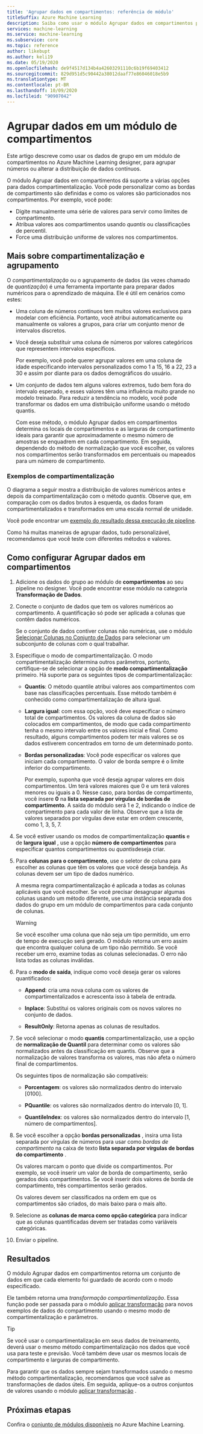 ```yaml
---
title: 'Agrupar dados em compartimentos: referência de módulo'
titleSuffix: Azure Machine Learning
description: Saiba como usar o módulo Agrupar dados em compartimentos para agrupar números ou alterar a distribuição de dados contínuos.
services: machine-learning
ms.service: machine-learning
ms.subservice: core
ms.topic: reference
author: likebupt
ms.author: keli19
ms.date: 05/19/2020
ms.openlocfilehash: de9f4517d134b4a42603291110c6b19f69403412
ms.sourcegitcommit: 829d951d5c90442a38012daaf77e86046018e5b9
ms.translationtype: MT
ms.contentlocale: pt-BR
ms.lasthandoff: 10/09/2020
ms.locfileid: "90907042"
---
```

# <a name="group-data-into-bins-module"></a>Agrupar dados em um módulo de compartimentos

Este artigo descreve como usar os dados de grupo em um módulo de compartimentos no Azure Machine Learning designer, para agrupar números ou alterar a distribuição de dados contínuos.

O módulo Agrupar dados em compartimentos dá suporte a várias opções para dados compartimentalização. Você pode personalizar como as bordas de compartimento são definidas e como os valores são particionados nos compartimentos. Por exemplo, você pode:  

+ Digite manualmente uma série de valores para servir como limites de compartimento.  
+ Atribua valores aos compartimentos usando *quantis* ou classificações de percentil.  
+ Force uma distribuição uniforme de valores nos compartimentos.  

## <a name="more-about-binning-and-grouping"></a>Mais sobre compartimentalização e agrupamento

O *compartimentalização* ou o agrupamento de dados (às vezes chamado de *quantização*) é uma ferramenta importante para preparar dados numéricos para o aprendizado de máquina. Ele é útil em cenários como estes:

+ Uma coluna de números contínuos tem muitos valores exclusivos para modelar com eficiência. Portanto, você atribui automaticamente ou manualmente os valores a grupos, para criar um conjunto menor de intervalos discretos.

+ Você deseja substituir uma coluna de números por valores categóricos que representem intervalos específicos.

    Por exemplo, você pode querer agrupar valores em uma coluna de idade especificando intervalos personalizados como 1 a 15, 16 a 22, 23 a 30 e assim por diante para os dados demográficos do usuário.

+ Um conjunto de dados tem alguns valores extremos, tudo bem fora do intervalo esperado, e esses valores têm uma influência muito grande no modelo treinado. Para reduzir a tendência no modelo, você pode transformar os dados em uma distribuição uniforme usando o método quantis.

    Com esse método, o módulo Agrupar dados em compartimentos determina os locais de compartimentos e as larguras de compartimento ideais para garantir que aproximadamente o mesmo número de amostras se enquadrem em cada compartimento. Em seguida, dependendo do método de normalização que você escolher, os valores nos compartimentos serão transformados em percentuais ou mapeados para um número de compartimento.

### <a name="examples-of-binning"></a>Exemplos de compartimentalização

O diagrama a seguir mostra a distribuição de valores numéricos antes e depois da compartimentalização com o método *quantis*. Observe que, em comparação com os dados brutos à esquerda, os dados foram compartimentalizados e transformados em uma escala normal de unidade.  

Você pode encontrar um [exemplo do resultado dessa execução de pipeline](https://ml.azure.com/visualinterface/authoring/Normal/87270db9-4651-448e-bd28-8ef7428084dc?wsid=%2Fsubscriptions%2Fe9b2ec51-5c94-4fa8-809a-dc1e695e4896%2Fresourcegroups%2Fmodule-ws-rg%2Fworkspaces%2Fmodule-prerelease-119&flight=cm&tid=72f988bf-86f1-41af-91ab-2d7cd011db47&smtendpoint=https%3A%2F%2Fsmt-test1.azureml-test.net).

Como há muitas maneiras de agrupar dados, tudo personalizável, recomendamos que você teste com diferentes métodos e valores. 

## <a name="how-to-configure-group-data-into-bins"></a>Como configurar Agrupar dados em compartimentos

1. Adicione os dados do grupo ao módulo de **compartimentos** ao seu pipeline no designer. Você pode encontrar esse módulo na categoria **Transformação de Dados**.

2. Conecte o conjunto de dados que tem os valores numéricos ao compartimento. A quantificação só pode ser aplicada a colunas que contêm dados numéricos. 

    Se o conjunto de dados contiver colunas não numéricas, use o módulo [Selecionar Colunas no Conjunto de Dados](select-columns-in-dataset.md) para selecionar um subconjunto de colunas com o qual trabalhar.

3. Especifique o modo de compartimentalização. O modo compartimentalização determina outros parâmetros, portanto, certifique-se de selecionar a opção de **modo compartimentalização** primeiro. Há suporte para os seguintes tipos de compartimentalização:

    - **Quantis**: O método quantile atribui valores aos compartimentos com base nas classificações percentuais. Esse método também é conhecido como compartimentalização de altura igual.

    - **Largura igual**: com essa opção, você deve especificar o número total de compartimentos. Os valores da coluna de dados são colocados em compartimentos, de modo que cada compartimento tenha o mesmo intervalo entre os valores inicial e final. Como resultado, alguns compartimentos podem ter mais valores se os dados estiverem concentrados em torno de um determinado ponto.

    - **Bordas personalizadas**: Você pode especificar os valores que iniciam cada compartimento. O valor de borda sempre é o limite inferior do compartimento. 
    
      Por exemplo, suponha que você deseja agrupar valores em dois compartimentos. Um terá valores maiores que 0 e um terá valores menores ou iguais a 0. Nesse caso, para bordas de compartimento, você insere **0** na **lista separada por vírgulas de bordas de compartimento**. A saída do módulo será 1 e 2, indicando o índice de compartimento para cada valor de linha. Observe que a lista de valores separados por vírgulas deve estar em ordem crescente, como 1, 3, 5, 7.

4. Se você estiver usando os modos de compartimentalização **quantis** e de **largura igual** , use a opção **número de compartimentos** para especificar quantos compartimentos ou *quantis*deseja criar.

5. Para **colunas para o compartimento**, use o seletor de coluna para escolher as colunas que têm os valores que você deseja bandeja. As colunas devem ser um tipo de dados numérico.

    A mesma regra compartimentalização é aplicada a todas as colunas aplicáveis que você escolher. Se você precisar desagrupar algumas colunas usando um método diferente, use uma instância separada dos dados do grupo em um módulo de compartimentos para cada conjunto de colunas.

    > [!WARNING]
    > Se você escolher uma coluna que não seja um tipo permitido, um erro de tempo de execução será gerado. O módulo retorna um erro assim que encontra qualquer coluna de um tipo não permitido. Se você receber um erro, examine todas as colunas selecionadas. O erro não lista todas as colunas inválidas.

6. Para o **modo de saída**, indique como você deseja gerar os valores quantificados:

    + **Append**: cria uma nova coluna com os valores de compartimentalizados e acrescenta isso à tabela de entrada.

    + **Inplace**: Substitui os valores originais com os novos valores no conjunto de dados.

    + **ResultOnly**: Retorna apenas as colunas de resultados.

7. Se você selecionar o modo **quantis** compartimentalização, use a opção de **normalização de Quantil** para determinar como os valores são normalizados antes da classificação em quantis. Observe que a normalização de valores transforma os valores, mas não afeta o número final de compartimentos.

    Os seguintes tipos de normalização são compatíveis:

    + **Porcentagem**: os valores são normalizados dentro do intervalo [0100].

    + **PQuantile**: os valores são normalizados dentro do intervalo [0, 1].

    + **QuantileIndex**: os valores são normalizados dentro do intervalo [1, número de compartimentos].

8. Se você escolher a opção **bordas personalizadas** , insira uma lista separada por vírgulas de números para usar como *bordas de compartimento* na caixa de texto **lista separada por vírgulas de bordas do compartimento** . 

    Os valores marcam o ponto que divide os compartimentos. Por exemplo, se você inserir um valor de borda de compartimento, serão gerados dois compartimentos. Se você inserir dois valores de borda de compartimento, três compartimentos serão gerados.

    Os valores devem ser classificados na ordem em que os compartimentos são criados, do mais baixo para o mais alto.

10. Selecione as **colunas de marca como opção categórica** para indicar que as colunas quantificadas devem ser tratadas como variáveis categóricas.

11. Enviar o pipeline.

## <a name="results"></a>Resultados

O módulo Agrupar dados em compartimentos retorna um conjunto de dados em que cada elemento foi guardado de acordo com o modo especificado. 

Ele também retorna uma *transformação compartimentalização*. Essa função pode ser passada para o módulo [aplicar transformação](apply-transformation.md) para novos exemplos de dados do compartimento usando o mesmo modo de compartimentalização e parâmetros.  

> [!TIP]
> Se você usar o compartimentalização em seus dados de treinamento, deverá usar o mesmo método compartimentalização nos dados que você usa para teste e previsão. Você também deve usar os mesmos locais de compartimento e larguras de compartimento. 
> 
> Para garantir que os dados sempre sejam transformados usando o mesmo método compartimentalização, recomendamos que você salve as transformações de dados úteis. Em seguida, aplique-os a outros conjuntos de valores usando o módulo [aplicar transformação](apply-transformation.md) .

## <a name="next-steps"></a>Próximas etapas

Confira o [conjunto de módulos disponíveis](module-reference.md) no Azure Machine Learning. 
